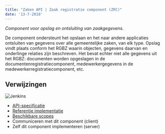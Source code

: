 ```yaml
---
title: "Zaken API | Zaak registratie component (ZRC)"
date: '13-7-2018'
---
```


*Component voor opslag en ontsluiting van zaakgegevens.*

De component ondersteunt het opslaan en het naar andere applicaties ontsluiten
van gegevens over alle gemeentelijke zaken, van elk type. Opslag vindt plaats
conform het RGBZ waarin objecten, gegevens daarvan en onderlinge relaties zijn
beschreven. Het bevat echter niet alle gegevens uit het RGBZ: documenten worden
opgeslagen in de documentenregistratiecomponent, medewerkergegevens in de
medewerkerregistratiecomponent, etc.

## Verwijzingen

![Jenkins][jenkins]

* [API-specificatie](https://ref.tst.vng.cloud/zrc/api/v1/schema/)
* [Referentie implementatie](https://github.com/VNG-Realisatie/gemma-zaakregistratiecomponent)
* [Beschikbare scopes](https://ref.tst.vng.cloud/zrc/ref/scopes/)
* Communiceren met dit component (client)
* Zelf dit component implementeren (server)

[jenkins]: https://jenkins.nlx.io/buildStatus/icon?job=gemma-zaakregistratiecomponent-stable
